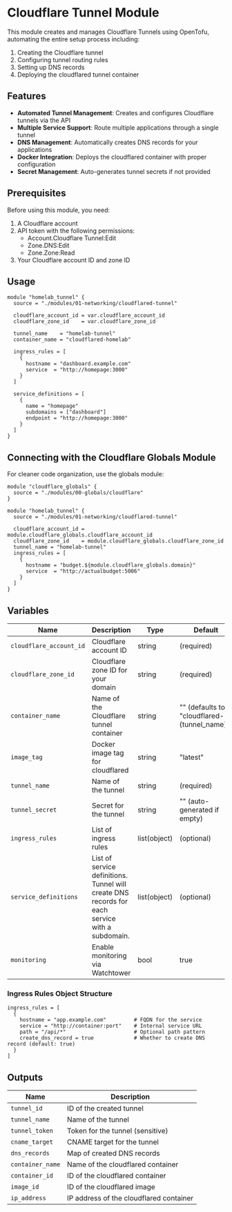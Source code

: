 # Cloudflare Tunnel Module

This module creates and manages Cloudflare Tunnels using OpenTofu, automating the entire setup process including:

1. Creating the Cloudflare tunnel
2. Configuring tunnel routing rules
3. Setting up DNS records
4. Deploying the cloudflared tunnel container

## Features

- **Automated Tunnel Management**: Creates and configures Cloudflare tunnels via the API
- **Multiple Service Support**: Route multiple applications through a single tunnel
- **DNS Management**: Automatically creates DNS records for your applications
- **Docker Integration**: Deploys the cloudflared container with proper configuration
- **Secret Management**: Auto-generates tunnel secrets if not provided

## Prerequisites

Before using this module, you need:

1. A Cloudflare account
2. API token with the following permissions:
   - Account.Cloudflare Tunnel:Edit
   - Zone.DNS:Edit
   - Zone.Zone:Read
3. Your Cloudflare account ID and zone ID

## Usage

```hcl
module "homelab_tunnel" {
  source = "./modules/01-networking/cloudflared-tunnel"

  cloudflare_account_id = var.cloudflare_account_id
  cloudflare_zone_id    = var.cloudflare_zone_id

  tunnel_name    = "homelab-tunnel"
  container_name = "cloudflared-homelab"

  ingress_rules = [
    {
      hostname = "dashboard.example.com"
      service  = "http://homepage:3000"
    }
  ]

  service_definitions = [
    {
      name = "homepage"
      subdomains = ["dashboard"]
      endpoint = "http://homepage:3000"
    }
  ]
}
```

## Connecting with the Cloudflare Globals Module

For cleaner code organization, use the globals module:

```hcl
module "cloudflare_globals" {
  source = "./modules/00-globals/cloudflare"
}

module "homelab_tunnel" {
  source = "./modules/01-networking/cloudflared-tunnel"

  cloudflare_account_id = module.cloudflare_globals.cloudflare_account_id
  cloudflare_zone_id    = module.cloudflare_globals.cloudflare_zone_id
  tunnel_name = "homelab-tunnel"
  ingress_rules = [
    {
      hostname = "budget.${module.cloudflare_globals.domain}"
      service  = "http://actualbudget:5006"
    }
  ]
}
```

## Variables

| Name                    | Description                             | Type         | Default                                      |
| ----------------------- | --------------------------------------- | ------------ | -------------------------------------------- |
| `cloudflare_account_id` | Cloudflare account ID                   | string       | (required)                                   |
| `cloudflare_zone_id`    | Cloudflare zone ID for your domain      | string       | (required)                                   |
| `container_name`        | Name of the Cloudflare tunnel container | string       | "" (defaults to "cloudflared-{tunnel_name}") |
| `image_tag`             | Docker image tag for cloudflared        | string       | "latest"                                     |
| `tunnel_name`           | Name of the tunnel                      | string       | (required)                                   |
| `tunnel_secret`         | Secret for the tunnel                   | string       | "" (auto-generated if empty)                 |
| `ingress_rules`         | List of ingress rules                   | list(object) | (optional)                                   |
| `service_definitions`   | List of service definitions. Tunnel will create DNS records for each service with a subdomain.             | list(object) | (optional)                                   |
| `monitoring`            | Enable monitoring via Watchtower        | bool         | true                                         |

### Ingress Rules Object Structure

```hcl
ingress_rules = [
  {
    hostname = "app.example.com"         # FQDN for the service
    service = "http://container:port"    # Internal service URL
    path = "/api/*"                      # Optional path pattern
    create_dns_record = true             # Whether to create DNS record (default: true)
  }
]
```

## Outputs

| Name             | Description                             |
| ---------------- | --------------------------------------- |
| `tunnel_id`      | ID of the created tunnel                |
| `tunnel_name`    | Name of the tunnel                      |
| `tunnel_token`   | Token for the tunnel (sensitive)        |
| `cname_target`   | CNAME target for the tunnel             |
| `dns_records`    | Map of created DNS records              |
| `container_name` | Name of the cloudflared container       |
| `container_id`   | ID of the cloudflared container         |
| `image_id`       | ID of the cloudflared image             |
| `ip_address`     | IP address of the cloudflared container |
